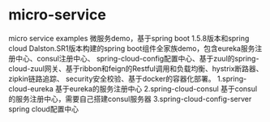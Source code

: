 # micro-service
micro service examples
微服务demo，基于spring boot 1.5.8版本和spring cloud Dalston.SR1版本构建的spring boot组件全家族demo，包含eureka服务注册中心、consul注册中心、
spring-cloud-config配置中心、基于zuul的spring-cloud-zuul网关、基于ribbon和feign的Restful调用和负载均衡、hystrix断路器、zipkin链路追踪、
security安全校验、基于docker的容器化部署。
1.spring-cloud-eureka  基于eureka的服务注册中心
2.spring-cloud-consul  基于consul的服务注册中心，需要自己搭建consul服务器
3.spring-cloud-config-server spring cloud配置中心
